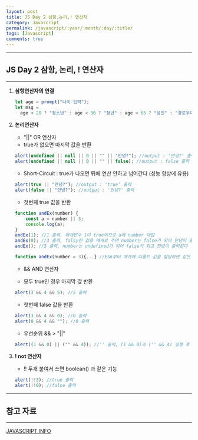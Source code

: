 ```yaml
---
layout: post
title: JS Day 2 삼항,논리,! 연산자
category: Javascript
permalink: /javascript/:year/:month/:day/:title/
tags: [Javascript]
comments: true
---
```


---

## JS Day 2 삼항, 논리, ! 연산자

---

1. **삼항연산자의 연결**

   ```javascript
   let age = prompt("나이 입력");
   let msg =
     age < 20 ? "청소년" : age < 30 ? "청년" : age < 65 ? "성인" : "경로우대";
   ```

2. **논리연산자**

   - "||" OR 연산자
   - true가 없으면 마지막 값을 반환

   ```javascript
   alert(undefined || null || 0 || "" || "안녕?"); //output : '안녕?' 출력
   alert(undefined || null || 0 || "" || false); //output : false 출력
   ```

   - Short-Circuit : true가 나오면 뒤에 연산 안하고 넘어간다 (성능 향상에 유용)

   ```javascript
   alert(true || "안녕?"); //output : 'true' 출력
   alert(false || "안녕?"); //output : '안녕?' 출력
   ```

   - 첫번째 true 값을 반환

   ```javascript
   function andEx(number) {
       const a = number || 3;
       console.log(a);
   }
   andEx(1); //1 출력, 매개변수 1이 true이므로 a에 number 대입
   andEx(0); //3 출력, falsy한 값을 매개로 주면 number는 false가 되어 안녕이 출력된다
   andEx(); //3 출력, number는 undefined가 되어 false가 되고 안녕이 출력된다

   function andEx(number = 3){...} //ES6부터 매개에 디폴트 깂을 할당하면 같은 효과!!★
   ```

   - && AND 연산자

   - 모두 true인 경우 마지막 값 반환

   ```javascript
   alert(3 && 4 && 5); //5 출력
   ```

   - 첫번째 false 값을 반환

   ```javascript
   alert(3 && 4 && 0); //0 출력
   alert(0 && 4 && ""); //0 출력
   ```

   - 우선순위 && > "||"

   ```javascript
   alert((1 && 0) || ("" && 4)); //'' 출력, (1 && 0)과 ('' && 4) 실행 후 (0 || '') 실행
   ```

3. **! not 연산자**

   - !! 두개 붙여서 쓰면 boolean() 과 같은 기능

   ```javascript
   alert(!!3); //true 출력
   alert(!!0); //false 출력
   ```

---

## 참고 자료

---

[JAVASCRIPT.INFO](https://ko.javascript.info/)

